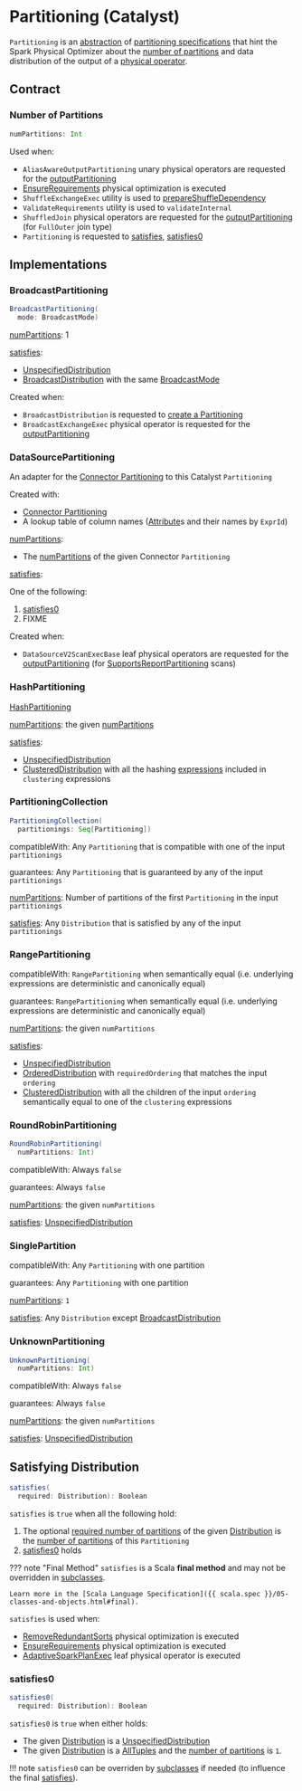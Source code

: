 # Partitioning (Catalyst)

`Partitioning` is an [abstraction](#contract) of [partitioning specifications](#implementations) that hint the Spark Physical Optimizer about the [number of partitions](#numPartitions) and data distribution of the output of a [physical operator](SparkPlan.md).

## Contract

### <span id="numPartitions"> Number of Partitions

```scala
numPartitions: Int
```

Used when:

* `AliasAwareOutputPartitioning` unary physical operators are requested for the [outputPartitioning](AliasAwareOutputPartitioning.md#outputPartitioning)
* [EnsureRequirements](../physical-optimizations/EnsureRequirements.md) physical optimization is executed
* `ShuffleExchangeExec` utility is used to [prepareShuffleDependency](ShuffleExchangeExec.md#prepareShuffleDependency)
* `ValidateRequirements` utility is used to `validateInternal`
* `ShuffledJoin` physical operators are requested for the [outputPartitioning](ShuffledJoin.md#outputPartitioning) (for `FullOuter` join type)
* `Partitioning` is requested to [satisfies](#satisfies), [satisfies0](#satisfies0)

## Implementations

### <span id="BroadcastPartitioning"> BroadcastPartitioning

```scala
BroadcastPartitioning(
  mode: BroadcastMode)
```

[numPartitions](#numPartitions): 1

[satisfies](#satisfies):

* [UnspecifiedDistribution](UnspecifiedDistribution.md)
* [BroadcastDistribution](BroadcastDistribution.md) with the same [BroadcastMode](BroadcastMode.md)

Created when:

* `BroadcastDistribution` is requested to [create a Partitioning](BroadcastDistribution.md#createPartitioning)
* `BroadcastExchangeExec` physical operator is requested for the [outputPartitioning](BroadcastExchangeExec.md#outputPartitioning)

### <span id="DataSourcePartitioning"> DataSourcePartitioning

An adapter for the [Connector Partitioning](../connector/Partitioning.md) to this Catalyst `Partitioning`

Created with:

* [Connector Partitioning](../connector/Partitioning.md)
* A lookup table of column names ([Attribute](../expressions/Attribute.md)s and their names by `ExprId`)

[numPartitions](#numPartitions):

* The [numPartitions](../connector/Partitioning.md#numPartitions) of the given Connector `Partitioning`

[satisfies](#satisfies):

One of the following:

1. [satisfies0](#satisfies0)
1. FIXME

Created when:

* `DataSourceV2ScanExecBase` leaf physical operators are requested for the [outputPartitioning](DataSourceV2ScanExecBase.md#outputPartitioning) (for [SupportsReportPartitioning](../connector/SupportsReportPartitioning.md) scans)

### <span id="HashPartitioning"> HashPartitioning

[HashPartitioning](../expressions/HashPartitioning.md)

[numPartitions](#numPartitions): the given [numPartitions](../expressions/HashPartitioning.md#numPartitions)

[satisfies](#satisfies):

* [UnspecifiedDistribution](UnspecifiedDistribution.md)
* [ClusteredDistribution](ClusteredDistribution.md) with all the hashing [expressions](../expressions/Expression.md) included in `clustering` expressions

### <span id="PartitioningCollection"> PartitioningCollection

```scala
PartitioningCollection(
  partitionings: Seq[Partitioning])
```

compatibleWith: Any `Partitioning` that is compatible with one of the input `partitionings`

guarantees: Any `Partitioning` that is guaranteed by any of the input `partitionings`

[numPartitions](#numPartitions): Number of partitions of the first `Partitioning` in the input `partitionings`

[satisfies](#satisfies): Any `Distribution` that is satisfied by any of the input `partitionings`

### <span id="RangePartitioning"> RangePartitioning

compatibleWith: `RangePartitioning` when semantically equal (i.e. underlying expressions are deterministic and canonically equal)

guarantees: `RangePartitioning` when semantically equal (i.e. underlying expressions are deterministic and canonically equal)

[numPartitions](#numPartitions): the given `numPartitions`

[satisfies](#satisfies):

* [UnspecifiedDistribution](UnspecifiedDistribution.md)
* [OrderedDistribution](OrderedDistribution.md) with `requiredOrdering` that matches the input `ordering`
* [ClusteredDistribution](ClusteredDistribution.md) with all the children of the input `ordering` semantically equal to one of the `clustering` expressions

### <span id="RoundRobinPartitioning"> RoundRobinPartitioning

```scala
RoundRobinPartitioning(
  numPartitions: Int)
```

compatibleWith: Always `false`

guarantees: Always `false`

[numPartitions](#numPartitions): the given `numPartitions`

[satisfies](#satisfies): [UnspecifiedDistribution](UnspecifiedDistribution.md)

### <span id="SinglePartition"> SinglePartition

compatibleWith: Any `Partitioning` with one partition

guarantees: Any `Partitioning` with one partition

[numPartitions](#numPartitions): `1`

[satisfies](#satisfies): Any `Distribution` except [BroadcastDistribution](BroadcastDistribution.md)

### <span id="UnknownPartitioning"> UnknownPartitioning

```scala
UnknownPartitioning(
  numPartitions: Int)
```

compatibleWith: Always `false`

guarantees: Always `false`

[numPartitions](#numPartitions): the given `numPartitions`

[satisfies](#satisfies): [UnspecifiedDistribution](UnspecifiedDistribution.md)

## <span id="satisfies"> Satisfying Distribution

```scala
satisfies(
  required: Distribution): Boolean
```

`satisfies` is `true` when  all the following hold:

1. The optional [required number of partitions](Distribution.md#requiredNumPartitions) of the given [Distribution](Distribution.md) is the [number of partitions](#numPartitions) of this `Partitioning`
1. [satisfies0](#satisfies0) holds

??? note "Final Method"
    `satisfies` is a Scala **final method** and may not be overridden in [subclasses](#implementations).

    Learn more in the [Scala Language Specification]({{ scala.spec }}/05-classes-and-objects.html#final).

`satisfies` is used when:

* [RemoveRedundantSorts](../physical-optimizations/RemoveRedundantSorts.md) physical optimization is executed
* [EnsureRequirements](../physical-optimizations/EnsureRequirements.md) physical optimization is executed
* [AdaptiveSparkPlanExec](../physical-operators/AdaptiveSparkPlanExec.md) leaf physical operator is executed

### <span id="satisfies0"> satisfies0

```scala
satisfies0(
  required: Distribution): Boolean
```

`satisfies0` is `true` when either holds:

* The given [Distribution](Distribution.md) is a [UnspecifiedDistribution](UnspecifiedDistribution.md)
* The given [Distribution](Distribution.md) is a [AllTuples](AllTuples.md) and the [number of partitions](#numPartitions) is `1`.

!!! note
    `satisfies0` can be overriden by [subclasses](#implementations) if needed (to influence the final [satisfies](#satisfies)).
